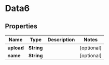 
# Data6

## Properties
Name | Type | Description | Notes
------------ | ------------- | ------------- | -------------
**upload** | **String** |  |  [optional]
**name** | **String** |  |  [optional]



